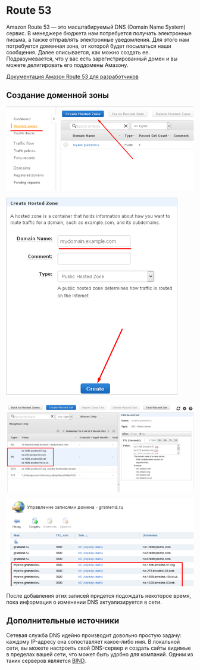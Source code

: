 # Route 53

Amazon Route 53 — это масштабируемый DNS (Domain Name System) сервис.
В менеджере бюджета нам потребуется получать электронные письма,
а также отправлять электронные уведомления. Для этого нам потребуется доменная зона,
от которой будет посылаться наши сообщения. Далее описывается, как можно
создать ее. Подразумевается, что у вас есть зарегистрированный домен и
вы можете делигировать его поддомены Амазону.

[Документация Амазон Route 53 для разработчиков](https://docs.aws.amazon.com/Route53/latest/DeveloperGuide/Welcome.html/)

## Создание доменной зоны

![Кнопка создания доменной зоны](../img/route53-create-zone-button.png)

![Введите название вашей зоны](../img/route53-creating.png)

![Интерфейс редактирования DNS-запесей созданной зоны. Красным выделены адреса DNS-серверов Амазон, которым нужно делигировать данную подзону](../img/route53-nameservers.png)

![Для делигирования подзоны, нужно создать соответствующие NS-записи в вашем домене](../img/route53-dns.png)

После добавления этих записей придется подождать некоторое время, пока информация
о изменении DNS актуализируется в сети.

## Дополнительные источники

Сетевая служба DNS идейно производит довольно простую задачу:
каждому IP-адресу она сопоставляет какое-либо имя. В локальной
сети, вы можете настроить свой DNS-сервер и создать сайты видимые в
пределах вашей сети, что может быть удобно для компаний. Одним из
таких серверов является [BIND](https://habrahabr.ru/post/137587/).